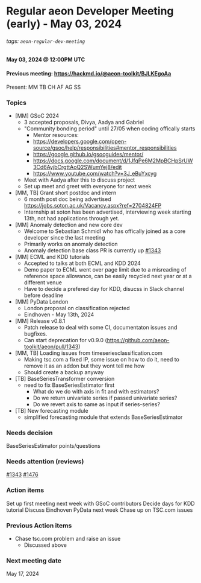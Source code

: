 # Regular aeon Developer Meeting (early) - May 03, 2024
###### tags: `aeon-regular-dev-meeting`

#### May 03, 2024 @ 12:00PM UTC
#### Previous meeting: https://hackmd.io/@aeon-toolkit/BJLKEgoAa

Present: MM TB CH AF AG SS

### Topics

- [MM] GSoC 2024
    - 3 accepted proposals, Divya, Aadya and Gabriel
    - "Community bonding period" until 27/05 when coding offically starts
        - Mentor resources:
        - https://developers.google.com/open-source/gsoc/help/responsibilities#mentor_responsibilities
        - https://google.github.io/gsocguides/mentor/
        - https://docs.google.com/document/d/1JfqPe6M2MpBCHpSrUW3Cd6AyjbCrgttAoQ2SWumYej8/edit
        - https://www.youtube.com/watch?v=3J_eBuYxcyg
    - Meet with Aadya after this to discuss project
    - Set up meet and greet with everyone for next week
- [MM, TB] Grant short postdoc and intern
    - 6 month post doc being advertised https://jobs.soton.ac.uk/Vacancy.aspx?ref=2704824FP
    - Internship at soton has been advertised, interviewing week starting 13th, not had applications through yet. 
- [MM] Anomaly detection and new core dev
    - Welcome to Sebastian Schmidl who has offically joined as a core developer since the last meeting
    - Primarily works on anomaly detection
    - Anomaly detection base class PR is currently up [#1343](https://github.com/aeon-toolkit/aeon/pull/1343)
- [MM] ECML and KDD tutorials
    - Accepted to talks at both ECML and KDD 2024
    - Demo paper to ECML went over page limit due to a misreading of reference space allowance, can be easily recycled next year or at a different venue
    - Have to decide a prefered day for KDD, disucss in Slack channel before deadline
- [MM] PyData London
    - London proposal on classification rejected
    - Eindhoven - May 13th, 2024
- [MM] Release v0.8.1
    - Patch release to deal with some CI, documentaton issues and bugfixes.
    - Can start deprecation for v0.9.0
(https://github.com/aeon-toolkit/aeon/pull/1343)
- [MM, TB] Loading issues from timeseriesclassification.com
    - Making tsc.com a fixed IP, some issue on how to do it, need to remove it as an addon but they wont tell me how
    - Should create a backup anyway
- [TB] BaseSeriesTransformer conversion
    - need to fix BaseSeriesEstimator first
        - What do we do with axis in fit and with estimators?
        - Do we return univariate series if passed univariate series?
        - Do we revert axis to same as input if series-series?
- [TB] New forecasting module
    - simplified forecasting module that extends BaseSeriesEstimator
    
### Needs decision

BaseSeriesEstimator points/questions

### Needs attention (reviews)

[#1343](https://github.com/aeon-toolkit/aeon/pull/1343)
[#1476](https://github.com/aeon-toolkit/aeon/pull/1476)

### Action items

Set up first meeting next week with GSoC contributors
Decide days for KDD tutorial
Discuss Eindhoven PyData next week
Chase up on TSC.com issues

### Previous Action items

- Chase tsc.com problem and raise an issue
    - Discussed above

### Next meeting date

May 17, 2024
